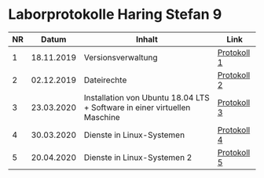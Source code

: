 # Laborprotokolle Haring Stefan 9

NR  | Datum | Inhalt | Link
----|-------|--------|------
1   | 18.11.2019| Versionsverwaltung | [Protokoll 1](https://github.com/HTLMechatronics/m17-3ahme-la1-sx/blob/harstm17/protokolle/protokoll-1_harstm17_2019-11-18_.md)
2 | 02.12.2019 | Dateirechte |[Protokoll 2](https://github.com/HTLMechatronics/m17-3ahme-la1-sx/blob/harstm17/protokolle/protokoll-2_harstm17_2019-12-02.md)
3 | 23.03.2020 | Installation von Ubuntu 18.04 LTS + Software in einer virtuellen Maschine | [Protokoll 3](https://github.com/HTLMechatronics/m17-3ahme-la1-sx/blob/harstm17/protokolle/protokoll-3_harstm17_2020-03-23.md)
4 | 30.03.2020 | Dienste in Linux-Systemen | [Protokoll 4](https://github.com/HTLMechatronics/m17-3ahme-la1-sx/blob/harstm17/protokolle/protokoll-4_harstm17_2020-03-30.md)
5 | 20.04.2020 | Dienste in Linux-Systemen 2 | [Protokoll 5](https://github.com/HTLMechatronics/m17-3ahme-la1-sx/tree/harstm17/protokolle)
